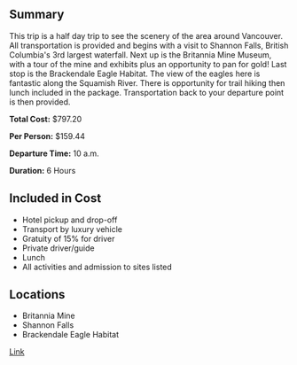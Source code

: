 ## Summary
This trip is a half day trip to see the scenery of the area around Vancouver.  All transportation is provided and begins with a visit to Shannon Falls, British Columbia's 3rd largest waterfall.  Next up is the Britannia Mine Museum, with a tour of the mine and exhibits plus an opportunity to pan for gold!  Last stop is the Brackendale Eagle Habitat.  The view of the eagles here is fantastic along the Squamish River.  There is opportunity for trail hiking then lunch included in the package.  Transportation back to your departure point is then provided.

**Total Cost:** $797.20

**Per Person:** $159.44

**Departure Time:** 10 a.m.

**Duration:** 6 Hours

## Included in Cost
* Hotel pickup and drop-off
* Transport by luxury vehicle
* Gratuity of 15% for driver
* Private driver/guide
* Lunch
* All activities and admission to sites listed

## Locations
* Britannia Mine
* Shannon Falls
* Brackendale Eagle Habitat

[Link](https://www.tripadvisor.com/AttractionProductDetail-g154943-d12272194-Private_Tour_Britannia_Mine_Museum_Shannon_Falls_and_Eagle_Habitat_from_Vancouver-Vancouver_British_Columbia.html)
